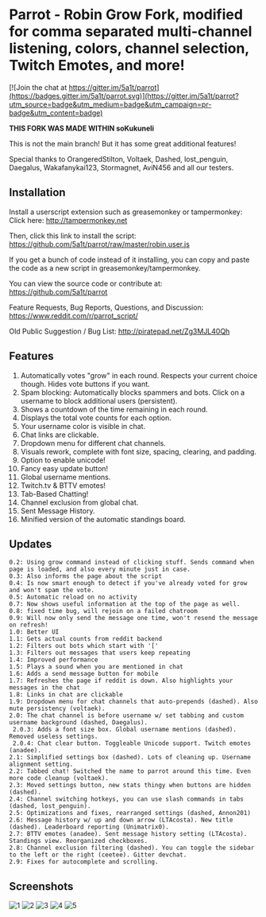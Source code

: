 # Parrot - Robin Grow Fork, modified for comma separated multi-channel listening, colors, channel selection, Twitch Emotes, and more!

[![Join the chat at https://gitter.im/5a1t/parrot](https://badges.gitter.im/5a1t/parrot.svg)](https://gitter.im/5a1t/parrot?utm_source=badge&utm_medium=badge&utm_campaign=pr-badge&utm_content=badge)

**THIS FORK WAS MADE WITHIN soKukuneli**

This is not the main branch! But it has some great additional features!

Special thanks to OrangeredStilton, Voltaek, Dashed, lost_penguin, Daegalus, Wakafanykai123, Stormagnet, AviN456 and all our testers.

## Installation
Install a userscript extension such as greasemonkey or tampermonkey:  
Click here: http://tampermonkey.net


Then, click this link to install the script:  
https://github.com/5a1t/parrot/raw/master/robin.user.js

If you get a bunch of code instead of it installing, you can copy and paste the code as a new script in greasemonkey/tampermonkey.

You can view the source code or contribute at:   
https://github.com/5a1t/parrot

Feature Requests, Bug Reports, Questions, and Discussion:
https://www.reddit.com/r/parrot_script/

Old Public Suggestion / Bug List:
http://piratepad.net/Zg3MJL40Qh

## Features
1. Automatically votes "grow" in each round. Respects your current choice though. Hides vote buttons if you want.
2. Spam blocking: Automatically blocks spammers and bots. Click on a username to block additional users (persistent).
3. Shows a countdown of the time remaining in each round.
4. Displays the total vote counts for each option.
5. Your username color is visible in chat.
6. Chat links are clickable.
7. Dropdown menu for different chat channels.
8. Visuals rework, complete with font size, spacing, clearing, and padding.
9. Option to enable unicode!
10. Fancy easy update button!
10. Global username mentions.
11. Twitch.tv & BTTV emotes!
12. Tab-Based Chatting!
13. Channel exclusion from global chat.
14. Sent Message History.
15. Minified version of the automatic standings board.

## Updates

    0.2: Using grow command instead of clicking stuff. Sends command when page is loaded, and also every minute just in case.
    0.3: Also informs the page about the script
    0.4: Is now smart enough to detect if you've already voted for grow and won't spam the vote.
    0.5: Automatic reload on no activity
    0.7: Now shows useful information at the top of the page as well.
    0.8: fixed time bug, will rejoin on a failed chatroom
    0.9: Will now only send the message one time, won't resend the message on refresh!
    1.0: Better UI
    1.1: Gets actual counts from reddit backend
    1.2: Filters out bots which start with '['
    1.3: Filters out messages that users keep repeating
    1.4: Improved performance
    1.5: Plays a sound when you are mentioned in chat
    1.6: Adds a send message button for mobile
    1.7: Refreshes the page if reddit is down. Also highlights your messages in the chat
    1.8: Links in chat are clickable
    1.9: Dropdown menu for chat channels that auto-prepends (dashed). Also mute persistency (voltaek).
    2.0: The chat channel is before username w/ set tabbing and custom username background (dashed, Daegalus). 
     2.0.3: Adds a font size box. Global username mentions (dashed). Removed useless settings. 
     2.0.4: Chat clear button. Toggleable Unicode support. Twitch emotes (anadee).
    2.1: Simplified settings box (dashed). Lots of cleaning up. Username alignment setting.
    2.2: Tabbed chat! Switched the name to parrot around this time. Even more code cleanup (voltaek).
    2.3: Moved settings button, new stats thingy when buttons are hidden (dashed).
    2.4: Channel switching hotkeys, you can use slash commands in tabs (dashed, lost_penguin).
    2.5: Optimizations and fixes, rearranged settings (dashed, Annon201)
    2.6: Message history w/ up and down arrow (LTAcosta). New title (dashed). Leaderboard reporting (Unimatrix0).
    2.7: BTTV emotes (anadee). Sent message history setting (LTAcosta). Standings view. Reorganized checkboxes.
    2.8: Channel exclusion filtering (dashed). You can toggle the sidebar to the left or the right (ceetee). Gitter devchat.
    2.9: Fixes for autocomplete and scrolling.

## Screenshots

![1](https://lambda.sx/tfr.png) ![2](https://lambda.sx/tbi.png) ![3](https://lambda.sx/3vR.png) ![4](https://lambda.sx/IoR.png) ![5](https://lambda.sx/blO.png)
